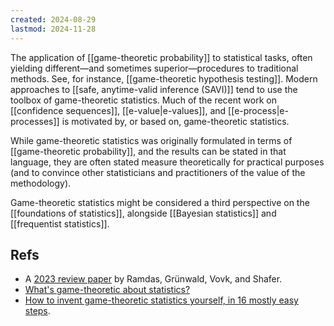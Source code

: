 ```yaml
---
created: 2024-08-29
lastmod: 2024-11-28
---
```


The application of [[game-theoretic probability]] to statistical tasks, often yielding different—and sometimes superior—procedures to traditional methods. See, for instance, [[game-theoretic hypothesis testing]]. Modern approaches to [[safe, anytime-valid inference (SAVI)]] tend to use the toolbox of game-theoretic statistics. Much of the recent work on [[confidence sequences]], [[e-value|e-values]], and [[e-process|e-processes]] is motivated by, or based on, game-theoretic statistics. 

While game-theoretic statistics was originally formulated in terms of [[game-theoretic probability]], and the results can be stated in that language, they are often stated measure theoretically for practical purposes (and to convince other statisticians and practitioners of the value of the methodology). 

Game-theoretic statistics might be considered a third perspective on the [[foundations of statistics]], alongside [[Bayesian statistics]] and [[frequentist statistics]]. 

## Refs 
- A [2023 review paper](https://arxiv.org/pdf/2210.01948) by Ramdas, Grünwald, Vovk, and Shafer. 
- [What's game-theoretic about statistics?](https://yjchoe.github.io/research/dsiblog/)
- [How to invent game-theoretic statistics yourself, in 16 mostly easy steps](http://glennshafer.com/assets/downloads/invent.pdf). 



